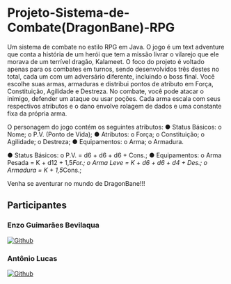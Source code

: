 # Projeto-Sistema-de-Combate(DragonBane)-RPG

Um sistema de combate no estilo RPG em Java. O jogo é um text adventure que conta a história de um herói que tem a missão livrar o vilarejo que ele morava de um terrível dragão, Kalameet. O foco do projeto é voltado apenas para os combates em turnos, sendo desenvolvidos três destes no total, cada um com um adversário diferente, incluindo o boss final. Você escolhe suas armas, armaduras e distribui pontos de atributo em Força, Constituição, Agilidade e Destreza. No combate, você pode atacar o inimigo, defender um ataque ou usar poções. Cada arma escala com seus respectivos atributos e o dano envolve rolagem de dados e uma constante fixa da própria arma.

O personagem do jogo contém os seguintes atributos:
● Status Básicos:
  o Nome;
  o P.V. (Ponto de Vida);
● Atributos:
  o Força;
  o Constituição;
  o Agilidade;
  o Destreza;
● Equipamentos:
  o Arma;
  o Armadura.

● Status Básicos:
  o P.V. = d6 + d6 + d6 + Cons.;
● Equipamentos:
  o Arma Pesada = K + d12 + 1,5*For.;
  o Arma Leve = K + d6 + d6 + d4 + Des.;
  o Armadura = K + 1,5*Cons.;

Venha se aventurar no mundo de DragonBane!!!

## Participantes

### Enzo Guimarães Bevilaqua
[![Github](https://img.shields.io/badge/GitHub-100000?style=for-the-badge&logo=github&logoColor=white)](https://github.com/EnzoGuimaraesBevilaqua) 

### Antônio Lucas
[![Github](https://img.shields.io/badge/GitHub-100000?style=for-the-badge&logo=github&logoColor=white)](https://github.com/Tony38700)
